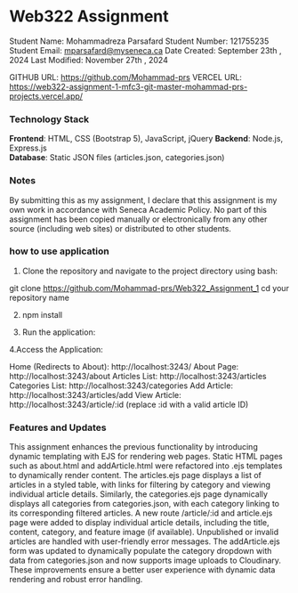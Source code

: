 # Web322 Assignment

Student Name:  Mohammadreza Parsafard
Student Number:  121755235
Student Email:  mparsafard@myseneca.ca
Date Created:  September 23th , 2024
Last Modified: November 27th , 2024

GITHUB URL:  https://github.com/Mohammad-prs
VERCEL URL:  https://web322-assignment-1-mfc3-git-master-mohammad-prs-projects.vercel.app/

### Technology Stack

**Frontend**:  HTML, CSS (Bootstrap 5), JavaScript, jQuery
**Backend**: Node.js, Express.js  
**Database**:  Static JSON files (articles.json, categories.json)  

### Notes

By submitting this as my assignment, I declare that this assignment is my own work in accordance with Seneca Academic Policy. No part of this assignment has been copied manually or electronically from any other source (including web sites) or distributed to other students.


### how to use application

1. Clone the repository and navigate to the project directory using bash:

git clone https://github.com/Mohammad-prs/Web322_Assignment_1
cd your repository name

2. npm install

3. Run the application:

4.Access the Application:

Home (Redirects to About): http://localhost:3243/
About Page: http://localhost:3243/about
Articles List: http://localhost:3243/articles
Categories List: http://localhost:3243/categories
Add Article: http://localhost:3243/articles/add
View Article: http://localhost:3243/article/:id (replace :id with a valid article ID)


### Features and Updates

This assignment enhances the previous functionality by introducing dynamic templating with EJS for rendering web pages. Static HTML pages such as about.html and addArticle.html were refactored into .ejs templates to dynamically render content. The articles.ejs page displays a list of articles in a styled table, with links for filtering by category and viewing individual article details. Similarly, the categories.ejs page dynamically displays all categories from categories.json, with each category linking to its corresponding filtered articles. A new route /article/:id and article.ejs page were added to display individual article details, including the title, content, category, and feature image (if available). Unpublished or invalid articles are handled with user-friendly error messages. The addArticle.ejs form was updated to dynamically populate the category dropdown with data from categories.json and now supports image uploads to Cloudinary. These improvements ensure a better user experience with dynamic data rendering and robust error handling.